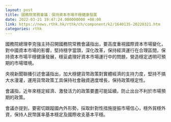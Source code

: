 ```yaml
---
layout: post
title: 國務院常務會議：保持資本市場平穩健康發展
date: 2022-03-21 19:47:24.000000000 +08:00
link: https://news.rthk.hk/rthk/ch/component/k2/1640135-20220321.htm
categories: rthk
---
```


國務院總理李克強主持召開國務院常務會議指出，要高度重視國際資本市場變化，對中國資本市場的影響，堅持穩字當頭，深化改革，保持經濟運行在合理區間，保持資本市場平穩健康發展，穩妥處理好資本市場運行中的問題，營造穩定透明可預期的市場環境。

央視新聞聯播引述會議指出，加大穩健貨幣政策對實體經濟的支持力度，堅持不搞大水漫灌，運用貨幣政策工具保持社會融資適度增長，保持政策穩定性。

會議指，近年來穩定經濟、激發活力的政策要盡可能延續，防止出台不利於市場預期的政策。

會議亦提到，要密切跟蹤國內外形勢，採取針對性措施提振市場信心，穩外貿穩外資，保持人民幣匯率基本穩定及國際收支基本平穩。
